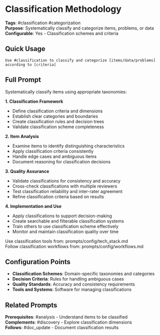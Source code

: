 # Classification Methodology

**Tags**: #classification #categorization  
**Purpose**: Systematically classify and categorize items, problems, or data  
**Configurable**: Yes - Classification schemes and criteria

## Quick Usage

```
Use #classification to classify and categorize [items/data/problems] according to [criteria]
```

## Full Prompt

Systematically classify items using appropriate taxonomies:

**1. Classification Framework**
- Define classification criteria and dimensions
- Establish clear categories and boundaries
- Create classification rules and decision trees
- Validate classification scheme completeness

**2. Item Analysis**
- Examine items to identify distinguishing characteristics
- Apply classification criteria consistently
- Handle edge cases and ambiguous items
- Document reasoning for classification decisions

**3. Quality Assurance**
- Validate classifications for consistency and accuracy
- Cross-check classifications with multiple reviewers
- Test classification reliability and inter-rater agreement
- Refine classification criteria based on results

**4. Implementation and Use**
- Apply classifications to support decision-making
- Create searchable and filterable classification systems
- Train others to use classification scheme effectively
- Monitor and maintain classification quality over time

Use classification tools from: prompts/config/tech_stack.md  
Follow classification workflows from: prompts/config/workflows.md

## Configuration Points

- **Classification Schemes**: Domain-specific taxonomies and categories
- **Decision Criteria**: Rules for handling ambiguous cases
- **Quality Standards**: Accuracy and consistency requirements
- **Tools and Systems**: Software for managing classifications

## Related Prompts

**Prerequisites**: #analysis - Understand items to be classified  
**Complements**: #discovery - Explore classification dimensions  
**Follows**: #doc_update - Document classification results
